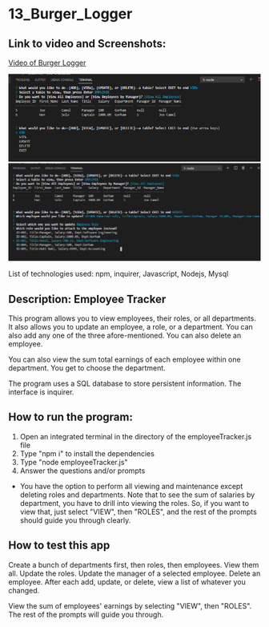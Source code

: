 # 13_Burger_Logger

## Link to video and Screenshots:
[Video of Burger Logger](https://drive.google.com/file/d/1gQuUGL_2onv9lux4NmtJIGLdDEPiNrlb/view?usp=sharing)

![Before Burger Being Devoured](https://github.com/MarioThompson0010/12_Employee_Tracker/blob/main/Screenshots/Screenshot1.PNG)
![After Burger Being Devoured](https://github.com/MarioThompson0010/12_Employee_Tracker/blob/main/Screenshots/Screenshot2.PNG)

List of technologies used: npm, inquirer, Javascript, Nodejs, Mysql

## Description: Employee Tracker 

This program allows you to view employees, their roles, or all departments.  It also allows you to update an employee, a role, or a department.  You can also add any one of the three afore-mentioned.  You can also delete an employee.

You can also view the sum total earnings of each employee within one department.  You get to choose the department.

The program uses a SQL database to store persistent information.  The interface is inquirer.  

## How to run the program:

1) Open an integrated terminal in the directory of the employeeTracker.js file
2) Type "npm i" to install the dependencies
3) Type "node employeeTracker.js"
4) Answer the questions and/or prompts

* You have the option to perform all viewing and maintenance except deleting roles and departments.
Note that to see the sum of salaries by department, you have to drill into viewing the roles.  So, if you want to view that, just select "VIEW", then "ROLES", and the rest of the prompts should guide you through clearly.

## How to test this app

Create a bunch of departments first, then roles, then employees. View them all. Update the roles. Update the manager of a selected employee.  Delete an employee.  After each add, update, or delete, view a list of whatever you changed.

View the sum of employees' earnings by selecting "VIEW", then "ROLES".  The rest of the prompts will guide you through.


